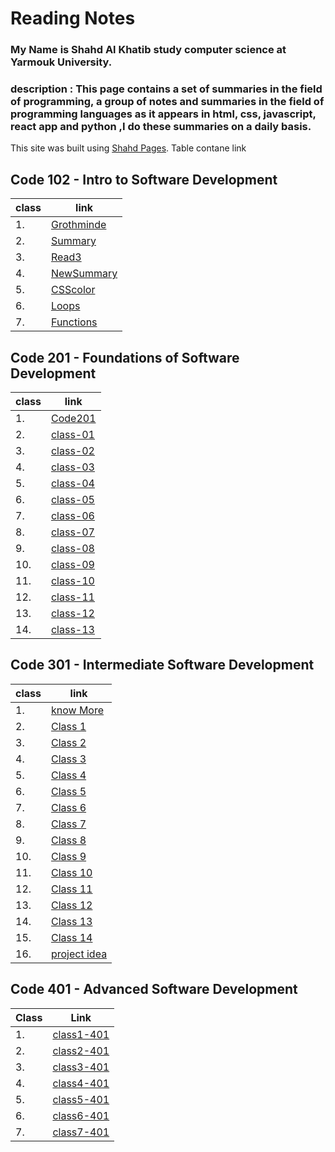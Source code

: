 # Reading Notes

### My Name is Shahd Al Khatib study computer science at Yarmouk University.

### description : This page contains a set of summaries in the field of programming, a group of notes and summaries in the field of programming languages ​​as it appears in html, css, javascript, react app and python ,I do these summaries on a daily basis.

This site was built using [Shahd Pages]( https://shahd1995913.github.io/reading-note/).
Table contane link


## Code 102 - Intro to Software Development


| class | link |
| --- | --- |
| 1.  | [Grothminde](Growthmindset) |
| 2.  | [Summary](summarizes) |
| 3.  | [Read3](read3) |
| 4.  | [NewSummary](NewSummary) |
| 5.  | [CSScolor](CSScolor) |
| 6.  | [Loops](Loops) |
| 7.  | [Functions](Functions) |




## Code 201 - Foundations of Software Development

| class | link |
| --- | --- |
| 1.  | [Code201](Code201) |
| 2.  | [class-01](class-01)  |
| 3.  |  [class-02](class-02)  |
| 4.  | [class-03](class-03)  |
| 5.  | [class-04](class-04)  |
| 6.  |[class-05](class-05)  |
| 7.  | [class-06](class-06)  |
| 8.  | [class-07](class-07) |
| 9.  | [class-08](class-08)  |
| 10.  | [class-09](class-09)  |
| 11.  | [class-10](class-10)  |
| 12.  | [class-11](class-11)  |
| 13.  |[class-12](class-12)  |
| 14.  | [class-13](class-13)  |





## Code 301 - Intermediate Software Development

| class | link |
| --- | --- |
| 1.  | [know More](knowMore301) |
| 2.  | [Class 1 ](class-1-301)  |
| 3.  | [Class 2 ](class-2-301)  |
| 4.  | [Class 3 ](class-3-301)  |
| 5.  | [Class 4 ](class-4-301)  |
| 6.  | [Class 5 ](class-5-301)  |
| 7.  | [Class 6 ](class-6-301)  |
| 8.  | [Class 7 ](class-7-301)  |
| 9.  | [Class 8 ](class-8-301)  |
| 10. | [Class 9 ](class-9-301)  |
| 11. | [Class 10 ](class-10-301)|
| 12. | [Class 11 ](class-11-301)|
| 13. | [Class 12 ](class-12-301)|
| 14. | [Class 13 ](class-13-301)|
| 15. | [Class 14 ](class-14-301)|
| 16. | [project idea ](project)|

## Code 401 - Advanced Software Development

| Class | Link |
| ---   | ---  |
| 1.  | [class1-401](class1-401) |
| 2.  | [class2-401](class2-401) |
| 3.  | [class3-401](class3-401) |
| 4.  | [class4-401](class4-401) |
| 5.  | [class5-401](class5-401) |
| 6.  | [class6-401](class6-401) |
| 7.  | [class7-401](class7-401) |